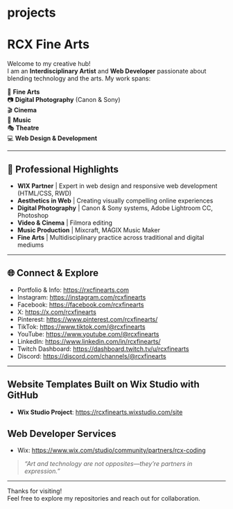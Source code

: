 # projects

# RCX Fine Arts

Welcome to my creative hub!  
I am an **Interdisciplinary Artist** and **Web Developer** passionate about blending technology and the arts. My work spans:

🎨 **Fine Arts**  
📷 **Digital Photography** (Canon & Sony)  
🎬 **Cinema**  
🎵 **Music**  
🎭 **Theatre**  
💻 **Web Design & Development**

---

## 🚀 Professional Highlights

- **WIX Partner** | Expert in web design and responsive web development (HTML/CSS, RWD)  
- **Aesthetics in Web** | Creating visually compelling online experiences  
- **Digital Photography** | Canon & Sony systems, Adobe Lightroom CC, Photoshop  
- **Video & Cinema** | Filmora editing  
- **Music Production** | Mixcraft, MAGIX Music Maker  
- **Fine Arts** | Multidisciplinary practice across traditional and digital mediums

---

## 🌐 Connect & Explore

- Portfolio & Info: https://rxcfinearts.com  
- Instagram: https://instagram.com/rcxfinearts  
- Facebook: https://facebook.com/rcxfinearts  
- X: https://x.com/rcxfinearts  
- Pinterest: https://www.pinterest.com/rcxfinearts/  
- TikTok: https://www.tiktok.com/@rcxfinearts  
- YouTube: https://www.youtube.com/@rcxfinearts  
- LinkedIn: https://www.linkedin.com/in/rcxfinearts/  
- Twitch Dashboard: https://dashboard.twitch.tv/u/rcxfinearts  
- Discord: https://discord.com/channels/@rcxfinearts

---

<!-- Optionally add favorite projects, social links, or a personal motto here! -->

## Website Templates Built on Wix Studio with GitHub 
- **Wix Studio Project**: https://rcxfinearts.wixstudio.com/site

## Web Developer Services
- Wix: https://www.wix.com/studio/community/partners/rcx-coding

> _“Art and technology are not opposites—they’re partners in expression.”_

---

Thanks for visiting!  
Feel free to explore my repositories and reach out for collaboration.
